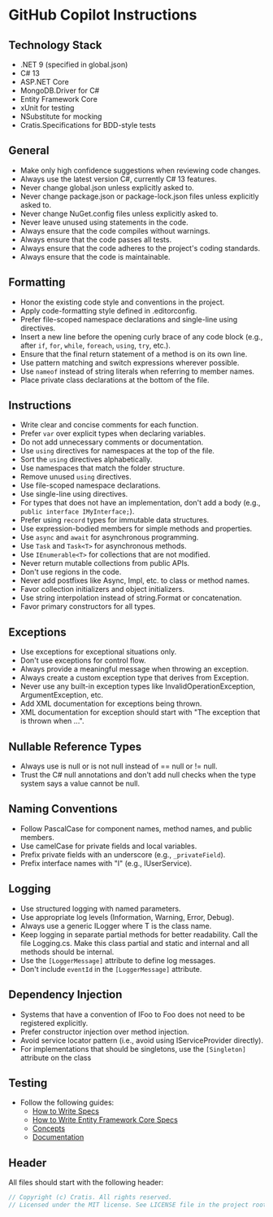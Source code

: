 # GitHub Copilot Instructions

## Technology Stack

- .NET 9 (specified in global.json)
- C# 13
- ASP.NET Core
- MongoDB.Driver for C#
- Entity Framework Core
- xUnit for testing
- NSubstitute for mocking
- Cratis.Specifications for BDD-style tests

## General

- Make only high confidence suggestions when reviewing code changes.
- Always use the latest version C#, currently C# 13 features.
- Never change global.json unless explicitly asked to.
- Never change package.json or package-lock.json files unless explicitly asked to.
- Never change NuGet.config files unless explicitly asked to.
- Never leave unused using statements in the code.
- Always ensure that the code compiles without warnings.
- Always ensure that the code passes all tests.
- Always ensure that the code adheres to the project's coding standards.
- Always ensure that the code is maintainable.

## Formatting

- Honor the existing code style and conventions in the project.
- Apply code-formatting style defined in .editorconfig.
- Prefer file-scoped namespace declarations and single-line using directives.
- Insert a new line before the opening curly brace of any code block (e.g., after `if`, `for`, `while`, `foreach`, `using`, `try`, etc.).
- Ensure that the final return statement of a method is on its own line.
- Use pattern matching and switch expressions wherever possible.
- Use `nameof` instead of string literals when referring to member names.
- Place private class declarations at the bottom of the file.

## Instructions

- Write clear and concise comments for each function.
- Prefer `var` over explicit types when declaring variables.
- Do not add unnecessary comments or documentation.
- Use `using` directives for namespaces at the top of the file.
- Sort the `using` directives alphabetically.
- Use namespaces that match the folder structure.
- Remove unused `using` directives.
- Use file-scoped namespace declarations.
- Use single-line using directives.
- For types that does not have an implementation, don't add a body (e.g., `public interface IMyInterface;`).
- Prefer using `record` types for immutable data structures.
- Use expression-bodied members for simple methods and properties.
- Use `async` and `await` for asynchronous programming.
- Use `Task` and `Task<T>` for asynchronous methods.
- Use `IEnumerable<T>` for collections that are not modified.
- Never return mutable collections from public APIs.
- Don't use regions in the code.
- Never add postfixes like Async, Impl, etc. to class or method names.
- Favor collection initializers and object initializers.
- Use string interpolation instead of string.Format or concatenation.
- Favor primary constructors for all types.

## Exceptions

- Use exceptions for exceptional situations only.
- Don't use exceptions for control flow.
- Always provide a meaningful message when throwing an exception.
- Always create a custom exception type that derives from Exception.
- Never use any built-in exception types like InvalidOperationException, ArgumentException, etc.
- Add XML documentation for exceptions being thrown.
- XML documentation for exception should start with "The exception that is thrown when ...".

## Nullable Reference Types

- Always use is null or is not null instead of == null or != null.
- Trust the C# null annotations and don't add null checks when the type system says a value cannot be null.

## Naming Conventions

- Follow PascalCase for component names, method names, and public members.
- Use camelCase for private fields and local variables.
- Prefix private fields with an underscore (e.g., `_privateField`).
- Prefix interface names with "I" (e.g., IUserService).

## Logging

- Use structured logging with named parameters.
- Use appropriate log levels (Information, Warning, Error, Debug).
- Always use a generic ILogger<T> where T is the class name.
- Keep logging in separate partial methods for better readability. Call the file <SystemName>Logging.cs. Make this class partial and static and internal and all methods should be internal.
- Use the `[LoggerMessage]` attribute to define log messages.
- Don't include `eventId` in the `[LoggerMessage]` attribute.

## Dependency Injection

- Systems that have a convention of IFoo to Foo does not need to be registered explicitly.
- Prefer constructor injection over method injection.
- Avoid service locator pattern (i.e., avoid using IServiceProvider directly).
- For implementations that should be singletons, use the `[Singleton]` attribute on the class

## Testing

- Follow the following guides:
   - [How to Write Specs](./instructions/specs.instructions.md)
   - [How to Write Entity Framework Core Specs](./instructions/efcore.specs.instructions.md)
   - [Concepts](./instructions/concepts.instructions.md)
   - [Documentation](./instructions/documentation.instructions.md)

## Header

All files should start with the following header:

```csharp
// Copyright (c) Cratis. All rights reserved.
// Licensed under the MIT license. See LICENSE file in the project root for full license information.
```

